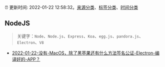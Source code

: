 :alarm_clock: 更新时间: 2022-01-22 12:58:32。[来源分类](../README.md)、[标签分类](../TAGS.md)、[时间分类](../TIMELINE.md)

## NodeJS


> 关键字：`Node`、`Node.js`、`Express`、`Koa`、`egg.js`、`pandora.js`、`Electron`、`V8`



- [2022-01-22-没有-MacOS，除了黑苹果还有什么方法签名公证-Electron-编译好的-APP？](https://www.v2ex.com/t/829941) 